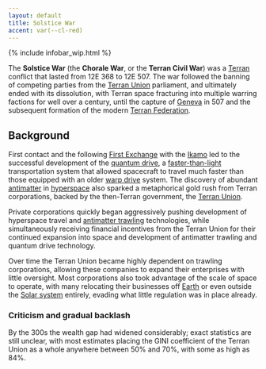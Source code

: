 ```yaml
---
layout: default
title: Solstice War
accent: var(--cl-red)
---
```


{% include infobar_wip.html %}

The **Solstice War** (the **Chorale War**, or the **Terran Civil War**) was a
[Terran](Terran_Federation.html) conflict that lasted from 12E 368 to 12E 507. The war followed the
banning of competing parties from the [Terran Union](Terran_Union.html) parliament, and ultimately
ended with its dissolution, with Terran space fracturing into multiple warring factions for well
over a century, until the capture of [Geneva](Geneva.html) in 507 and the subsequent formation of
the modern [Terran Federation](Terran_Federation.html).

## Background
First contact and the following [First Exchange](First_Exchange.html) with the
[Ikamo](Ikamo_Federation.html) led to the successful development of the
[quantum drive](Quantum_drive.html), a [faster-than-light](Faster-than-light_travel.html)
transportation system that allowed spacecraft to travel much faster than those equipped with an
older [warp drive](Warp_drive.html) system. The discovery of abundant [antimatter](Antimatter.html)
in [hyperspace](Hyperspace.html) also sparked a metaphorical gold rush from Terran corporations, backed
by the then-Terran government, the [Terran Union](Terran_Union.html).

Private corporations quickly began aggressively pushing development of hyperspace travel and
[antimatter trawling](Antimatter.html#trawling) technologies, while simultaneously receiving
financial incentives from the Terran Union for their continued expansion into space and development
of antimatter trawling and quantum drive technology.

Over time the Terran Union became highly dependent on trawling corporations, allowing these companies
to expand their enterprises with little oversight. Most corporations also took advantage of the scale
of space to operate, with many relocating their businesses off [Earth](Earth.html) or even outside
the [Solar system](Solar_system.html) entirely, evading what little regulation was in place already.

### Criticism and gradual backlash
By the 300s the wealth gap had widened considerably; exact statistics are still unclear, with most 
estimates placing the GINI coefficient of the Terran Union as a whole anywhere between 50% and 70%,
with some as high as 84%.

